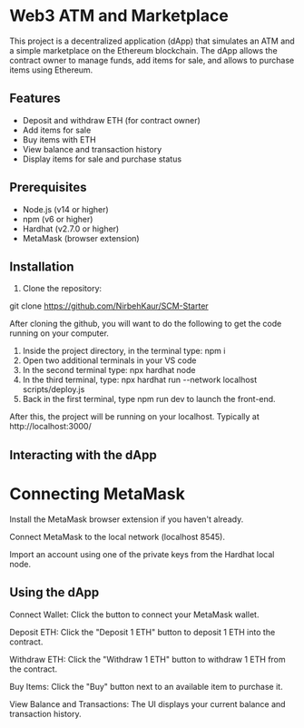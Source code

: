# Web3 ATM and Marketplace

This project is a decentralized application (dApp) that simulates an ATM and a simple marketplace on the Ethereum blockchain. The dApp allows the contract owner to manage funds, add items for sale, and allows to purchase items using Ethereum.

## Features

- Deposit and withdraw ETH (for contract owner)
- Add items for sale 
- Buy items with ETH 
- View balance and transaction history
- Display items for sale and purchase status

## Prerequisites

- Node.js (v14 or higher)
- npm (v6 or higher)
- Hardhat (v2.7.0 or higher)
- MetaMask (browser extension)

## Installation

1. Clone the repository:

git clone https://github.com/NirbehKaur/SCM-Starter

After cloning the github, you will want to do the following to get the code running on your computer.

1. Inside the project directory, in the terminal type: npm i
2. Open two additional terminals in your VS code
3. In the second terminal type: npx hardhat node
4. In the third terminal, type: npx hardhat run --network localhost scripts/deploy.js
5. Back in the first terminal, type npm run dev to launch the front-end.

After this, the project will be running on your localhost. 
Typically at http://localhost:3000/

## Interacting with the dApp
# Connecting MetaMask
Install the MetaMask browser extension if you haven't already.

Connect MetaMask to the local network (localhost 8545).

Import an account using one of the private keys from the Hardhat local node.

## Using the dApp

Connect Wallet: Click the button to connect your MetaMask wallet.

Deposit ETH: Click the "Deposit 1 ETH" button to deposit 1 ETH into the contract.

Withdraw ETH: Click the "Withdraw 1 ETH" button to withdraw 1 ETH from the contract.

Buy Items: Click the "Buy" button next to an available item to purchase it.

View Balance and Transactions: The UI displays your current balance and transaction history.
